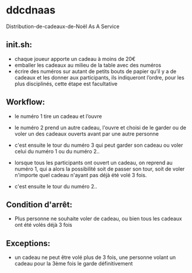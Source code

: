 ddcdnaas
========

Distribution-de-cadeaux-de-Noël As A Service


init.sh:
--------

- chaque joueur apporte un cadeau à moins de 20€
- emballer les cadeaux au milieu de la table avec des numéros
- écrire des numéros sur autant de petits bouts de papier qu’il y a de cadeaux et les donner aux participants, ils indiqueront l’ordre, pour les plus disciplinés, cette étape est facultative


Workflow:
---------

- le numéro 1 tire un cadeau et l’ouvre
- le numéro 2 prend un autre cadeau, l'ouvre et choisi de le garder ou de voler un des cadeaux ouverts avant par une autre personne
- c'est ensuite le tour du numéro 3 qui peut garder son cadeau ou voler celui du numéro 1 ou du numéro 2..

- lorsque tous les participants ont ouvert un cadeau, on reprend au numéro 1, qui a alors la possibilité soit de passer son tour, soit de voler n'importe quel cadeau n'ayant pas déjà été volé 3 fois.
- c'est ensuite le tour du numéro 2..

Condition d'arrêt:
------------------

- Plus personne ne souhaite voler de cadeau, ou bien tous les cadeaux ont été volés déjà 3 fois

Exceptions:
-----------

- un cadeau ne peut être volé plus de 3 fois, une personne volant un cadeau pour la 3ème fois le garde définitivement
